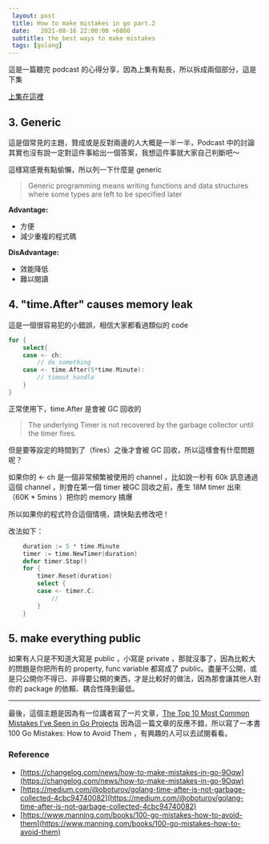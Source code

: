 ```yaml
---
 layout: post
 title: How to make mistakes in go part.2
 date:   2021-08-16 22:00:00 +0800
 subtitle: the best ways to make mistakes
 tags: [golang]
---
```


這是一篇聽完 podcast 的心得分享，因為上集有點長，所以拆成兩個部分，這是下集

[上集在這裡](https://tingyuchang.github.io/2021-08-14-How-to-make-mistakes-in-go-part1/)

## 3. Generic

這是個常見的主題，贊成或是反對兩邊的人大概是一半一半，Podcast 中的討論其實也沒有說一定對這件事給出一個答案，我想這件事就大家自己判斷吧～

這樣寫感覺有點偷懶，所以列一下什麼是 generic

> Generic programming means writing functions and data structures where some types are left to be specified later

**Advantage:**

- 方便
- 減少重複的程式碼

**DisAdvantage:**

- 效能降低
- 難以閱讀

## 4. "time.After" causes memory leak

這是一個很容易犯的小錯誤，相信大家都看過類似的 code

```go
for {
	select{
	case <- ch:
		// do something
	case <- time.After(5*time.Minute):
		// timout handle
	}
}
```

正常使用下，time.After 是會被 GC 回收的

> The underlying Timer is not recovered by the garbage collector until the timer fires.

但是要等設定的時間到了（fires）之後才會被 GC 回收，所以這樣會有什麼問題呢？

如果你的 ← ch 是一個非常頻繁被使用的 channel ，比如說一秒有 60k 訊息通過這個 channel ，則會在第一個 timer 被GC 回收之前，產生 18M timer 出來（60K * 5mins ）把你的 memory 搞爆

所以如果你的程式符合這個情境，請快點去修改吧！

改法如下：

```go
	duration := 5 * time.Minute
	timer := time.NewTimer(duration)
	defer timer.Stop()
	for {
		timer.Reset(duration)
		select {
		case <- timer.C:
			//
		}
	}
```

## 5. make everything public

 如果有人只是不知道大寫是 public ，小寫是 private ，那就沒事了，因為比較大的問題是你把所有的 property, func variable 都寫成了 public。盡量不公開，或是只公開你不得已、非得要公開的東西，才是比較好的做法，因為那會讓其他人對你的 package 的依賴、耦合性降到最低。

---

最後，這個主題是因為有一位講者寫了一片文章，[The Top 10 Most Common Mistakes I’ve Seen in Go Projects](https://itnext.io/the-top-10-most-common-mistakes-ive-seen-in-go-projects-4b79d4f6cd65) 因為這一篇文章的反應不錯，所以寫了一本書 100 Go Mistakes: How to Avoid Them ，有興趣的人可以去試閱看看。

### Reference

- [https://changelog.com/news/how-to-make-mistakes-in-go-9Oqw](https://changelog.com/news/how-to-make-mistakes-in-go-9Oqw)
- [https://medium.com/@oboturov/golang-time-after-is-not-garbage-collected-4cbc94740082](https://medium.com/@oboturov/golang-time-after-is-not-garbage-collected-4cbc94740082)
- [https://www.manning.com/books/100-go-mistakes-how-to-avoid-them](https://www.manning.com/books/100-go-mistakes-how-to-avoid-them)